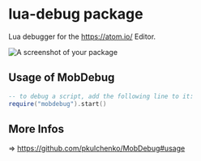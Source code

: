# lua-debug package

Lua debugger for the https://atom.io/ Editor.

![A screenshot of your package](https://f.cloud.github.com/assets/69169/2290250/c35d867a-a017-11e3-86be-cd7c5bf3ff9b.gif)

## Usage of MobDebug

```lua
-- to debug a script, add the following line to it:
require("mobdebug").start()
```

## More Infos

=> https://github.com/pkulchenko/MobDebug#usage
